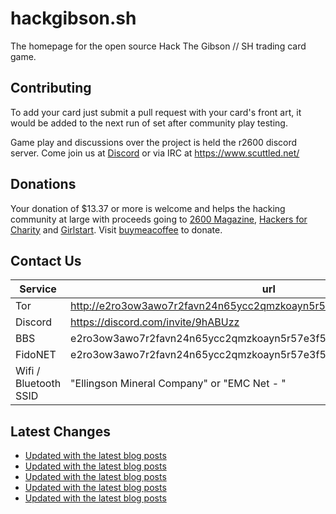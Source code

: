 # hackgibson.sh
The homepage for the open source Hack The Gibson // SH trading card game.


## Contributing

To add your card just submit a pull request with your card's front art, it would be added to the next run of set after community play testing.

Game play and discussions over the project is held the r2600 discord server. Come join us at [Discord](https://discord.com/invite/9hABUzz) or via IRC at https://www.scuttled.net/


## Donations

Your donation of $13.37 or more is welcome and helps the hacking community at large with proceeds going to [2600 Magazine](https://2600.com/), [Hackers for Charity](https://hackersforcharity.org) and [Girlstart](https://girlstart.org).  Visit [buymeacoffee](https://www.buymeacoffee.com/hackgibson.sh) to donate.


## Contact Us

Service | url
-|-
Tor | http://e2ro3ow3awo7r2favn24n65ycc2qmzkoayn5r57e3f56nvjwdcgg32ad.onion
Discord | https://discord.com/invite/9hABUzz
BBS | e2ro3ow3awo7r2favn24n65ycc2qmzkoayn5r57e3f56nvjwdcgg32ad.onion:23
FidoNET | e2ro3ow3awo7r2favn24n65ycc2qmzkoayn5r57e3f56nvjwdcgg32ad.onion:24554
Wifi / Bluetooth SSID | "Ellingson Mineral Company" or "EMC Net - <fidonet address>"

## Latest Changes
<!-- BLOG-POST-LIST:START -->
- [Updated with the latest blog posts](https://github.com/DFW2600/hackgibson.sh/commit/c0eb3e848fafdd598eea2a4bcc65b79a81c60878)
- [Updated with the latest blog posts](https://github.com/DFW2600/hackgibson.sh/commit/23fd4768f2ccceb1c7dac5b43eee1337c4d38f55)
- [Updated with the latest blog posts](https://github.com/DFW2600/hackgibson.sh/commit/9886416def068879e81ca17cc9d6d9ec928547e4)
- [Updated with the latest blog posts](https://github.com/DFW2600/hackgibson.sh/commit/8e72738cd3ca690422e6250fd209f613c367dd8f)
- [Updated with the latest blog posts](https://github.com/DFW2600/hackgibson.sh/commit/5fe15085b94157c17a1499dceaca2e9ff0d6f69e)
<!-- BLOG-POST-LIST:END -->
